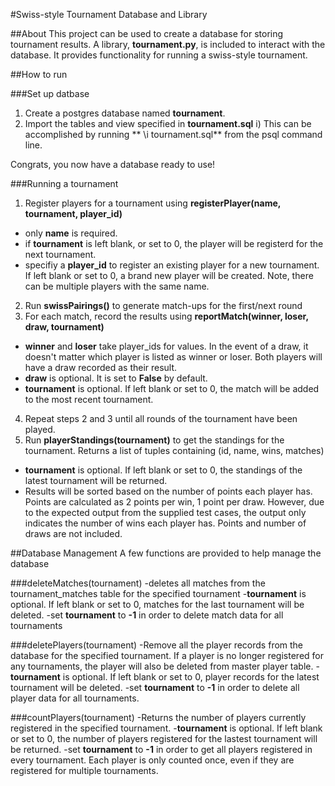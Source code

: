 #Swiss-style Tournament Database and Library

##About
This project can be used to create a database for storing tournament results.
A library, **tournament.py**, is included to interact with the database. It provides
functionality for running a swiss-style tournament. 

##How to run

###Set up datbase
1. Create a postgres database named **tournament**.
2. Import the tables and view specified in **tournament.sql**
	i) This can be accomplished by running ** \i tournament.sql** from the psql command line.

Congrats, you now have a database ready to use!

###Running a tournament
1. Register players for a tournament using **registerPlayer(name, tournament, player_id)**
  * only **name** is required.
  * if **tournament** is left blank, or set to 0, the player will be registerd for the next
	   tournament.
  * specifiy a **player_id** to register an existing player for a new tournament. If left blank
	   or set to 0, a brand new player will be created. Note, there can be multiple players with
		 the same name.
2. Run **swissPairings()** to generate match-ups for the first/next round
3. For each match, record the results using **reportMatch(winner, loser, draw, tournament)**
  * **winner** and **loser** take player_ids for values. In the event of a draw, it doesn't matter
	  which player is listed as winner or loser. Both players will have a draw recorded as their 
	  result.
  * **draw** is optional. It is set to **False** by default.
  * **tournament** is optional. If left blank or set to 0, the match will be added to the most recent
	  tournament.
4. Repeat steps 2 and 3 until all rounds of the tournament have been played.
5. Run **playerStandings(tournament)** to get the standings for the tournament. Returns a list of tuples
   containing (id, name, wins, matches)
  * **tournament** is optional. If left blank or set to 0, the standings of the latest tournament
	  will be returned.
  * Results will be sorted based on the number of points each player has. Points are calculated as
	  2 points per win, 1 point per draw. However, due to the expected output from the supplied test
		cases, the output only indicates the number of wins each player has. Points and number of draws
		are not included.

##Database Management
A few functions are provided to help manage the database

###deleteMatches(tournament)
-deletes all matches from the tournament_matches table for the specified tournament
-**tournament** is optional. If left blank or set to 0, matches for the last tournament will be deleted.
-set **tournament** to **-1** in order to delete match data for all tournaments

###deletePlayers(tournament)
-Remove all the player records from the database for the specified tournament. If a player is no
 longer registered for any tournaments, the player will also be deleted from master player table.
-**tournament** is optional. If left blank or set to 0, player records for the latest tournament will be
 deleted.
-set **tournament** to **-1** in order to delete all player data for all tournaments.

###countPlayers(tournament)
-Returns the number of players currently registered in the specified tournament.
-**tournament** is optional. If left blank or set to 0, the number of players registered for the lastest
 tournament will be returned.
-set **tournament** to **-1** in order to get all players registered in every tournament. Each player is
 only counted once, even if they are registered for multiple tournaments.
